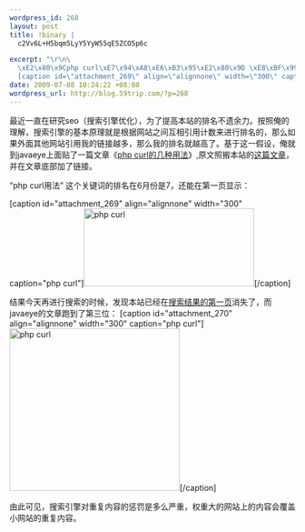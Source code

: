 ```yaml
--- 
wordpress_id: 268
layout: post
title: !binary |
  c2Vv6L+H5bqm5LyY5YyW55qE5ZCO5p6c

excerpt: "\r\n\
  \xE2\x80\x9Cphp curl\xE7\x94\xA8\xE6\xB3\x95\xE2\x80\x9D \xE8\xBF\x99\xE4\xB8\xAA\xE5\x85\xB3\xE9\x94\xAE\xE8\xAF\x8D\xE7\x9A\x84\xE6\x8E\x92\xE5\x90\x8D\xE5\x9C\xA86\xE6\x9C\x88\xE4\xBB\xBD\xE6\x98\xAF7\xEF\xBC\x8C\xE8\xBF\x98\xE8\x83\xBD\xE5\x9C\xA8\xE7\xAC\xAC\xE4\xB8\x80\xE9\xA1\xB5\xE6\x98\xBE\xE7\xA4\xBA\xEF\xBC\x9A\r\n\
  [caption id=\"attachment_269\" align=\"alignnone\" width=\"300\" caption=\"php curl\"]<a href=\"http://blog.59trip.com/wp-content/uploads/2009/07/php_curl.jpg\"><img src=\"http://blog.59trip.com/wp-content/uploads/2009/07/php_curl-300x137.jpg\" alt=\"php curl\" title=\"php_curl\" width=\"300\" height=\"137\" class=\"size-medium wp-image-269\" /></a>[/caption]"
date: 2009-07-08 10:24:22 +08:00
wordpress_url: http://blog.59trip.com/?p=268
---
```

最近一直在研究seo（搜索引擎优化），为了提高本站的排名不遗余力。按照俺的理解，搜索引擎的基本原理就是根据网站之间互相引用计数来进行排名的，那么如果外面其他网站引用我的链接越多，那么我的排名就越高了。基于这一假设，俺就到javaeye上面贴了一篇文章《<a href="http://www.javaeye.com/topic/415473">php curl的几种用法</a>》,原文照搬本站的<a href="http://blog.59trip.com/archives/160">这篇文章</a>，并在文章底部加了链接。

“php curl用法” 这个关键词的排名在6月份是7，还能在第一页显示：
<!--more-->
[caption id="attachment_269" align="alignnone" width="300" caption="php curl"]<a href="http://pipablog.tk/wp-content/uploads/2009/07/php_curl.jpg"><img src="http://pipablog.tk/wp-content/uploads/2009/07/php_curl-300x137.jpg" alt="php curl" title="php_curl" width="300" height="137" class="size-medium wp-image-269" /></a>[/caption]

结果今天再进行搜索的时候，发现本站已经在<a href="http://google.com/search?q=php+curl%E7%94%A8%E6%B3%95">搜索结果的第一页</a>消失了，而javaeye的文章跑到了第三位：
[caption id="attachment_270" align="alignnone" width="300" caption="php curl"]<a href="http://pipablog.tk/wp-content/uploads/2009/07/javaeye_php_curl.jpg"><img src="http://pipablog.tk/wp-content/uploads/2009/07/javaeye_php_curl-300x286.jpg" alt="php curl" title="javaeye_php_curl" width="300" height="286" class="size-medium wp-image-270" /></a>[/caption]

由此可见，搜索引擎对重复内容的惩罚是多么严重，权重大的网站上的内容会覆盖小网站的重复内容。
